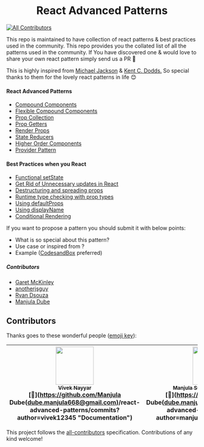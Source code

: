 # <h1 align="center">React Advanced Patterns </h1>
[![All Contributors](https://img.shields.io/badge/all_contributors-3-orange.svg?style=flat-square)](#contributors)


<p> This repo is maintained to have collection of react patterns & best practices used in the community. This repo provides you the collated list of all the patterns used in the community. If You have discovered one & would love to share your own react pattern simply send us a PR 🙌 </p>

This is highly inspired from [Michael Jackson](https://github.com/mjackson) & [Kent C. Dodds.](https://twitter.com/kentcdodds) So special thanks to them for the lovely react patterns in life 😊 


#### React Advanced Patterns

* [Compound Components](https://github.com/manjula91/react-advanced-patterns/tree/master/compound-components)
* [Flexible Compound Components](https://github.com/manjula91/react-advanced-patterns/tree/master/flexible-compound-components
)
* [Prop Collection](https://github.com/manjula91/react-advanced-patterns/tree/master/prop-collection)
* [Prop Getters](https://github.com/manjula91/react-advanced-patterns/tree/master/prop-getters)
* [Render Props](https://github.com/manjula91/react-advanced-patterns/tree/master/render-props)
* [State Reducers](https://github.com/manjula91/react-advanced-patterns/tree/master/state-reducers)
* [Higher Order Components](https://github.com/manjula91/react-advanced-patterns/tree/master/hoc)
* [Provider Pattern](https://github.com/manjula91/react-advanced-patterns/tree/master/provider-pattern)

#### Best Practices when you React 

* [Functional setState](https://github.com/manjula91/react-advanced-patterns/tree/master/react-best-practices/#function-in-setstate)
* [Get Rid of Unnecessary updates in React](https://github.com/manjula91/react-advanced-patterns/tree/master/react-best-practices/#why-did-you-update)
* [Destructuring and spreading props](https://github.com/manjula91/react-advanced-patterns/tree/master/react-best-practices/#prop-spread)
* [Runtime type checking with prop types](https://github.com/manjula91/react-advanced-patterns/tree/master/react-best-practices/#prop-types)
* [Using defaultProps](https://github.com/manjula91/react-advanced-patterns/tree/master/react-best-practices/#default-props)
* [Using displayName](https://github.com/manjula91/react-advanced-patterns/tree/master/react-best-practices/#display-name)
* [Conditional Rendering](https://github.com/manjula91/react-advanced-patterns/tree/master/react-best-practices/#conditional-rendering)


If you want to propose a pattern you should submit it with below points:
 * What is so special about this pattern?
 * Use case or inspired from ?
 * Example ([CodesandBox](https://codesandbox.io/) preferred)

##### Contributors
* [Garet McKinley](https://github.com/garetmckinley)
* [anotherjsguy](https://github.com/kuldeepkeshwar)
* [Ryan Dsouza](https://twitter.com/ryands1701)
* [Manjula Dube](https://twitter.com/manjula_dube)




## Contributors

Thanks goes to these wonderful people ([emoji key](https://github.com/kentcdodds/all-contributors#emoji-key)):

<!-- ALL-CONTRIBUTORS-LIST:START - Do not remove or modify this section -->
<!-- prettier-ignore -->
| [<img src="https://avatars3.githubusercontent.com/u/4931048?v=4" width="100px;"/><br /><sub><b>Vivek Nayyar</b></sub>](https://www.viveknayyar.in/)<br />[📖](https://github.com/Manjula Dube(dube.manjula668@gmail.com)/react-advanced-patterns/commits?author=vivek12345 "Documentation") | [<img src="https://avatars0.githubusercontent.com/u/7845921?v=4" width="100px;"/><br /><sub><b>Manjula Subhashchandra Dube</b></sub>](https://www.linkedin.com/profile/view?id=181968473&trk=nav_responsive_tab_profile)<br />[📖](https://github.com/Manjula Dube(dube.manjula668@gmail.com)/react-advanced-patterns/commits?author=manjula91 "Documentation") | [<img src="https://avatars2.githubusercontent.com/u/19697099?v=4" width="100px;"/><br /><sub><b>Ryan Dsouza</b></sub>](https://github.com/ryands17)<br />[📖](https://github.com/Manjula Dube(dube.manjula668@gmail.com)/react-advanced-patterns/commits?author=ryands17 "Documentation") |
| :---: | :---: | :---: |
<!-- ALL-CONTRIBUTORS-LIST:END -->

This project follows the [all-contributors](https://github.com/kentcdodds/all-contributors) specification. Contributions of any kind welcome!